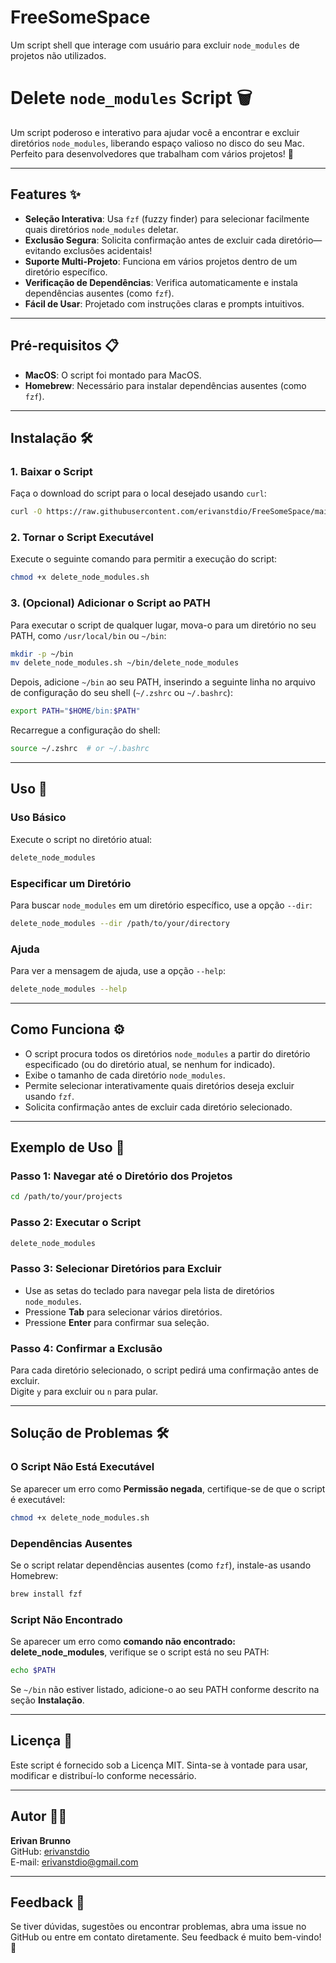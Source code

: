 # FreeSomeSpace
Um script shell que interage com usuário para excluir `node_modules` de projetos não utilizados.  

# Delete `node_modules` Script 🗑️

Um script poderoso e interativo para ajudar você a encontrar e excluir diretórios `node_modules`, liberando espaço valioso no disco do seu Mac. Perfeito para desenvolvedores que trabalham com vários projetos! 🚀  

---

## Features ✨

- **Seleção Interativa**: Usa `fzf` (fuzzy finder) para selecionar facilmente quais diretórios `node_modules` deletar.  
- **Exclusão Segura**: Solicita confirmação antes de excluir cada diretório—evitando exclusões acidentais!  
- **Suporte Multi-Projeto**: Funciona em vários projetos dentro de um diretório específico.  
- **Verificação de Dependências**: Verifica automaticamente e instala dependências ausentes (como `fzf`).  
- **Fácil de Usar**: Projetado com instruções claras e prompts intuitivos.  

---

## Pré-requisitos 📋  

- **MacOS**: O script foi montado para MacOS.  
- **Homebrew**: Necessário para instalar dependências ausentes (como `fzf`).    

---

## Instalação 🛠️  

### 1. Baixar o Script  
Faça o download do script para o local desejado usando `curl`:  
```bash
curl -O https://raw.githubusercontent.com/erivanstdio/FreeSomeSpace/main/delete_node_modules.sh
```

### 2. Tornar o Script Executável  

Execute o seguinte comando para permitir a execução do script:  


```bash
chmod +x delete_node_modules.sh
```


### 3. (Opcional) Adicionar o Script ao PATH  

Para executar o script de qualquer lugar, mova-o para um diretório no seu PATH, como `/usr/local/bin` ou `~/bin`:  

```bash
mkdir -p ~/bin
mv delete_node_modules.sh ~/bin/delete_node_modules
```

Depois, adicione `~/bin` ao seu PATH, inserindo a seguinte linha no arquivo de configuração do seu shell (`~/.zshrc` ou `~/.bashrc`):  

```bash
export PATH="$HOME/bin:$PATH"
```

Recarregue a configuração do shell:  

```bash
source ~/.zshrc  # or ~/.bashrc
```

---

## Uso 🚀  

### Uso Básico  

Execute o script no diretório atual:  

```bash
delete_node_modules
```

### Especificar um Diretório  

Para buscar `node_modules` em um diretório específico, use a opção `--dir`:  

```bash
delete_node_modules --dir /path/to/your/directory
```

### Ajuda  

Para ver a mensagem de ajuda, use a opção `--help`:  

```bash
delete_node_modules --help
```
---

## Como Funciona ⚙️  

- O script procura todos os diretórios `node_modules` a partir do diretório especificado (ou do diretório atual, se nenhum for indicado).  
- Exibe o tamanho de cada diretório `node_modules`.  
- Permite selecionar interativamente quais diretórios deseja excluir usando `fzf`.  
- Solicita confirmação antes de excluir cada diretório selecionado.  

---

## Exemplo de Uso 📂  

### Passo 1: Navegar até o Diretório dos Projetos  

```bash
cd /path/to/your/projects
```
### Passo 2: Executar o Script

```bash
delete_node_modules
```

### Passo 3: Selecionar Diretórios para Excluir  

- Use as setas do teclado para navegar pela lista de diretórios `node_modules`.  
- Pressione **Tab** para selecionar vários diretórios.  
- Pressione **Enter** para confirmar sua seleção.  

### Passo 4: Confirmar a Exclusão  

Para cada diretório selecionado, o script pedirá uma confirmação antes de excluir.  
Digite `y` para excluir ou `n` para pular.  

---

## Solução de Problemas 🛠️  

### O Script Não Está Executável  

Se aparecer um erro como **Permissão negada**, certifique-se de que o script é executável:  

```bash
chmod +x delete_node_modules.sh
```

### Dependências Ausentes  

Se o script relatar dependências ausentes (como `fzf`), instale-as usando Homebrew:  

```bash
brew install fzf
```

### Script Não Encontrado  

Se aparecer um erro como **comando não encontrado: delete_node_modules**, verifique se o script está no seu PATH:  

```bash
echo $PATH
```

Se `~/bin` não estiver listado, adicione-o ao seu PATH conforme descrito na seção **Instalação**.  

---

## Licença 📜  

Este script é fornecido sob a Licença MIT. Sinta-se à vontade para usar, modificar e distribuí-lo conforme necessário.  

---

## Autor 👨‍💻  

**Erivan Brunno**  
GitHub: [erivanstdio](https://github.com/erivanstdio)  
E-mail: erivanstdio@gmail.com  

---

## Feedback 💬  

Se tiver dúvidas, sugestões ou encontrar problemas, abra uma issue no GitHub ou entre em contato diretamente. Seu feedback é muito bem-vindo! 🙌  
